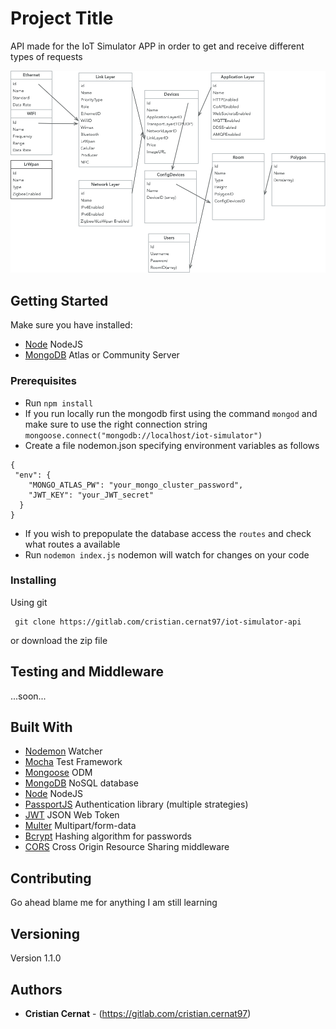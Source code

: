 
# Project Title

API made for the IoT Simulator APP in order to get and receive different types of requests 

![databseModel](readmeImages/Mockup.jpg)

## Getting Started
Make sure you have installed:

* [Node](https://nodejs.org/en/) NodeJS
* [MongoDB](https://www.mongodb.com/download-center#community) Atlas or Community Server

### Prerequisites
* Run ```npm install``` 
* If you run locally run the mongodb first using the command ```mongod``` and 
make sure to use the right connection string ```mongoose.connect("mongodb://localhost/iot-simulator")```
* Create a file nodemon.json specifying environment variables as follows
```
{
 "env": {
    "MONGO_ATLAS_PW": "your_mongo_cluster_password",
    "JWT_KEY": "your_JWT_secret"
  }
}
```
* If you wish to prepopulate the database access the ```routes``` and check what routes a available
* Run ```nodemon index.js``` nodemon will watch for changes on your code

### Installing

Using git

```
 git clone https://gitlab.com/cristian.cernat97/iot-simulator-api
```
or download the zip file

## Testing and Middleware
...soon...

## Built With

* [Nodemon](https://github.com/remy/nodemon) Watcher
* [Mocha](https://mochajs.org/) Test Framework
* [Mongoose](https://mongoosejs.com) ODM
* [MongoDB](https://www.mongodb.com/download-center#community) NoSQL database
* [Node](https://nodejs.org/en/) NodeJS
* [PassportJS](http://www.passportjs.org/) Authentication library (multiple strategies)
* [JWT](https://jwt.io/) JSON Web Token
* [Multer](https://github.com/expressjs/multer) Multipart/form-data
* [Bcrypt](https://www.npmjs.com/package/bcrypt) Hashing algorithm for passwords
* [CORS](https://www.npmjs.com/package/cors) Cross Origin Resource Sharing middleware

## Contributing

Go ahead blame me for anything I am still learning 
## Versioning

Version 1.1.0

## Authors

* **Cristian Cernat** - (https://gitlab.com/cristian.cernat97)
